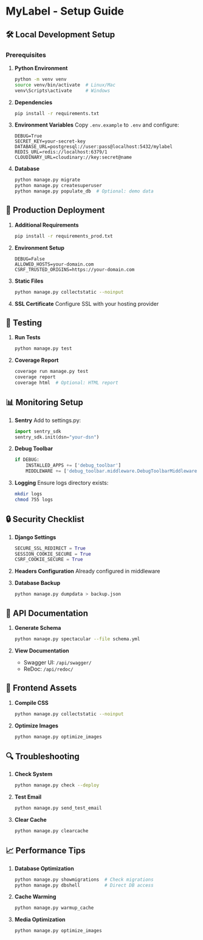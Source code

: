 # MyLabel - Setup Guide

## 🛠️ Local Development Setup

### Prerequisites

1. **Python Environment**
   ```bash
   python -m venv venv
   source venv/bin/activate  # Linux/Mac
   venv\Scripts\activate     # Windows
   ```

2. **Dependencies**
   ```bash
   pip install -r requirements.txt
   ```

3. **Environment Variables**
   Copy `.env.example` to `.env` and configure:
   ```env
   DEBUG=True
   SECRET_KEY=your-secret-key
   DATABASE_URL=postgresql://user:pass@localhost:5432/mylabel
   REDIS_URL=redis://localhost:6379/1
   CLOUDINARY_URL=cloudinary://key:secret@name
   ```

4. **Database**
   ```bash
   python manage.py migrate
   python manage.py createsuperuser
   python manage.py populate_db  # Optional: demo data
   ```

## 🚀 Production Deployment

1. **Additional Requirements**
   ```bash
   pip install -r requirements_prod.txt
   ```

2. **Environment Setup**
   ```env
   DEBUG=False
   ALLOWED_HOSTS=your-domain.com
   CSRF_TRUSTED_ORIGINS=https://your-domain.com
   ```

3. **Static Files**
   ```bash
   python manage.py collectstatic --noinput
   ```

4. **SSL Certificate**
   Configure SSL with your hosting provider

## 🧪 Testing

1. **Run Tests**
   ```bash
   python manage.py test
   ```

2. **Coverage Report**
   ```bash
   coverage run manage.py test
   coverage report
   coverage html  # Optional: HTML report
   ```

## 📊 Monitoring Setup

1. **Sentry**
   Add to settings.py:
   ```python
   import sentry_sdk
   sentry_sdk.init(dsn="your-dsn")
   ```

2. **Debug Toolbar**
   ```python
   if DEBUG:
       INSTALLED_APPS += ['debug_toolbar']
       MIDDLEWARE += ['debug_toolbar.middleware.DebugToolbarMiddleware']
   ```

3. **Logging**
   Ensure logs directory exists:
   ```bash
   mkdir logs
   chmod 755 logs
   ```

## 🔒 Security Checklist

1. **Django Settings**
   ```python
   SECURE_SSL_REDIRECT = True
   SESSION_COOKIE_SECURE = True
   CSRF_COOKIE_SECURE = True
   ```

2. **Headers Configuration**
   Already configured in middleware

3. **Database Backup**
   ```bash
   python manage.py dumpdata > backup.json
   ```

## 📱 API Documentation

1. **Generate Schema**
   ```bash
   python manage.py spectacular --file schema.yml
   ```

2. **View Documentation**
   - Swagger UI: `/api/swagger/`
   - ReDoc: `/api/redoc/`

## 🎨 Frontend Assets

1. **Compile CSS**
   ```bash
   python manage.py collectstatic --noinput
   ```

2. **Optimize Images**
   ```bash
   python manage.py optimize_images
   ```

## 🔍 Troubleshooting

1. **Check System**
   ```bash
   python manage.py check --deploy
   ```

2. **Test Email**
   ```bash
   python manage.py send_test_email
   ```

3. **Clear Cache**
   ```bash
   python manage.py clearcache
   ```

## 📈 Performance Tips

1. **Database Optimization**
   ```bash
   python manage.py showmigrations  # Check migrations
   python manage.py dbshell         # Direct DB access
   ```

2. **Cache Warming**
   ```bash
   python manage.py warmup_cache
   ```

3. **Media Optimization**
   ```bash
   python manage.py optimize_images
   ```
